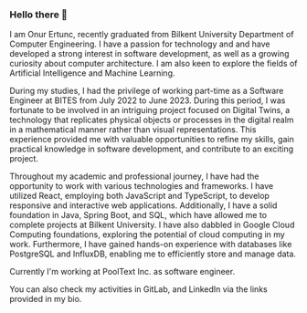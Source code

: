 ### Hello there 👋

I am Onur Ertunc, recently graduated from Bilkent University Department of Computer Engineering. I have a passion for technology and  and have developed a strong interest in software development, as well as a growing curiosity about computer architecture. I am also keen to explore the fields of Artificial Intelligence and Machine Learning.

During my studies, I had the privilege of working part-time as a Software Engineer at BITES from July 2022 to June 2023. During this period, I was fortunate to be involved in an intriguing project focused on Digital Twins, a technology that replicates physical objects or processes in the digital realm in a mathematical manner rather than visual representations. This experience provided me with valuable opportunities to refine my skills, gain practical knowledge in software development, and contribute to an exciting project.

Throughout my academic and professional journey, I have had the opportunity to work with various technologies and frameworks. I have utilized React, employing both JavaScript and TypeScript, to develop responsive and interactive web applications. Additionally, I have a solid foundation in Java, Spring Boot, and SQL, which have allowed me to complete projects at Bilkent University. I have also dabbled in Google Cloud Computing foundations, exploring the potential of cloud computing in my work. Furthermore, I have gained hands-on experience with databases like PostgreSQL and InfluxDB, enabling me to efficiently store and manage data.

Currently I'm working at PoolText Inc. as software engineer.

You can also check my activities in GitLab, and LinkedIn via the links provided in my bio.

<!--
**OnurErtunc/OnurErtunc** is a ✨ _special_ ✨ repository because its `README.md` (this file) appears on your GitHub profile.

Here are some ideas to get you started:

- 🔭 I’m currently working on ...
- 🌱 I’m currently learning ...
- 👯 I’m looking to collaborate on ...
- 🤔 I’m looking for help with ...
- 💬 Ask me about ...
- 📫 How to reach me: ...
- 😄 Pronouns: ...
- ⚡ Fun fact: ...
-->
